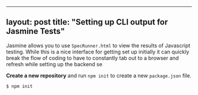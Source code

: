 ---  
layout:  post 
title:  "Setting up CLI output for Jasmine Tests" 
 ---

Jasmine allows you to use `SpecRunner.html` to view the results of Javascript testing. While this is a nice interface for getting set up initially it can quickly break the flow of coding to have to constantly tab out to a browser and refresh while setting up the backend se

**Create a new repository** and run `npm init` to create a new `package.json` file.
```
$ npm init
```


<!--stackedit_data:
eyJoaXN0b3J5IjpbMzQxMjI2NzddfQ==
-->